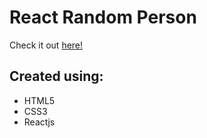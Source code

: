# React Random Person

Check it out [here!](https://ianbrdeguzman.github.io/react-random-person/)

## Created using:

-   HTML5
-   CSS3
-   Reactjs
